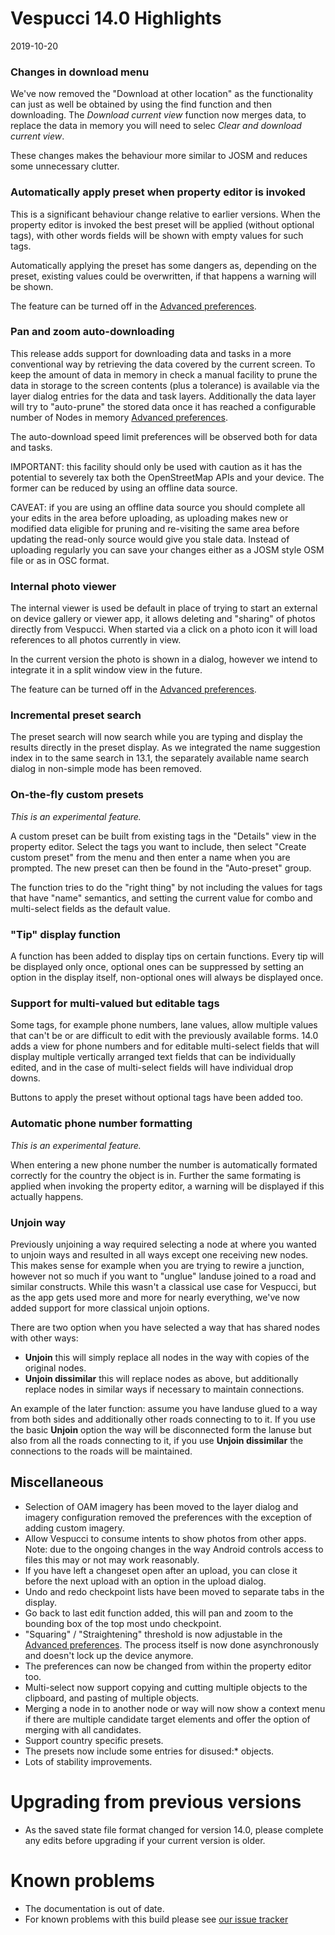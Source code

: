 # Vespucci 14.0 Highlights

2019-10-20

### Changes in download menu

We've now removed the "Download at other location" as the functionality can just as well be obtained by using the find function and then downloading. The _Download current view_ function now merges data, to replace the data in memory you will need to selec _Clear and download current view_. 

These changes makes the behaviour more similar to JOSM and reduces some unnecessary clutter.

### Automatically apply preset when property editor is invoked

This is a significant behaviour change relative to earlier versions. When the property editor is invoked the best preset will be applied (without optional tags), with other words fields will be shown with empty values for such tags.

Automatically applying the preset has some dangers as, depending on the preset, existing values could be overwritten, if that happens a warning will be shown.

The feature can be turned off in the [Advanced preferences](Advanced%20preferences.md).

### Pan and zoom auto-downloading

This release adds support for downloading data and tasks in a more conventional way by retrieving the data covered by the current screen. To keep the amount of data in memory in check a manual facility to prune the data in storage to the screen contents (plus a tolerance) is available via the layer dialog entries for the data and task layers. Additionally the data layer will try to "auto-prune" the stored data once it has reached a configurable number of Nodes in memory  [Advanced preferences](Advanced%20preferences.md). 

The auto-download speed limit preferences will be observed both for data and tasks. 

IMPORTANT: this facility should only be used with caution as it has the potential to severely tax both the OpenStreetMap APIs and your device. The former can be 
reduced by using an offline data source.

CAVEAT: if you are using an offline data source you should complete all your edits in the area before uploading, as uploading makes new or modified data eligible for pruning and re-visiting the same area before updating the read-only source would give you stale data. Instead of uploading regularly you can save your changes either as a JOSM style OSM file or as in OSC format. 

### Internal photo viewer

The internal viewer is used be default in place of trying to start an external on device gallery or viewer app, it allows deleting and "sharing" of photos directly from Vespucci. When started via a click on a photo icon it will load references to all photos currently in view. 

In the current version the photo is shown in a dialog, however we intend to integrate it in a split window view in the future.

The feature can be turned off in the [Advanced preferences](Advanced%20preferences.md).

### Incremental preset search

The preset search will now search while you are typing and display the results directly in the preset display. As we integrated the name suggestion index in to the same search in 13.1, the separately available name search dialog in non-simple mode has been removed.

### On-the-fly custom presets

_This is an experimental feature._

A custom preset can be built from existing tags in the "Details" view in the property editor. Select the tags you want to include, then select "Create custom preset" from the menu and then enter a name when you are prompted. The new preset can then be found in the "Auto-preset" group.

The function tries to do the "right thing" by not including the values for tags that have "name" semantics, and setting the current value for combo and multi-select fields as the default value.

### "Tip" display function

A function has been added to display tips on certain functions. Every tip will be displayed only once, optional ones can be suppressed by setting an option in the display itself, non-optional ones will always be displayed once. 

### Support for multi-valued but editable tags

Some tags, for example phone numbers, lane values, allow multiple values that can't be or are difficult to edit with the previously available forms. 14.0 adds a view for phone numbers and for editable multi-select fields that will display multiple vertically arranged text fields that can be individually edited, and in the case of multi-select fields will have individual drop downs.

Buttons to apply the preset without optional tags have been added too.

### Automatic phone number formatting

_This is an experimental feature._

When entering a new phone number the number is automatically formated correctly for the country the object is in. Further the same formating is applied when invoking the property editor, a warning will be displayed if this actually happens.

### Unjoin way

Previously unjoining a way required selecting a node at where you wanted to unjoin ways and resulted in all ways except one receiving new nodes. This makes sense for example when you are trying to rewire a junction, however not so much if you want to "unglue" landuse joined to a road and similar constructs. While this wasn't a classical use case for Vespucci, but as the app gets used more and more for nearly everything, we've now added support for more classical unjoin options.

There are two option when you have selected a way that has shared nodes with other ways:

 * __Unjoin__ this will simply replace all nodes in the way with copies of the original nodes.
 * __Unjoin dissimilar__ this will replace nodes as above, but additionally replace nodes in similar ways if necessary to maintain connections.
 
An example of the later function: assume you have landuse glued to a way from both sides and additionally other roads connecting to to it. If you use the basic __Unjoin__ option the way will be disconnected form the lanuse but also from all the roads connecting to it, if you use __Unjoin dissimilar__ the connections to the roads will be maintained.

## Miscellaneous

* Selection of OAM imagery has been moved to the layer dialog and imagery configuration removed the preferences with the exception of adding custom imagery.
* Allow Vespucci to consume intents to show photos from other apps. Note: due to the ongoing changes in the way Android controls access to files this may or not may work reasonably.
* If you have left a changeset open after an upload, you can close it before the next upload with an option in the upload dialog.
* Undo and redo checkpoint lists have been moved to separate tabs in the display. 
* Go back to last edit function added, this will pan and zoom to the bounding box of the top most undo checkpoint.
* "Squaring" / "Straightening" threshold is now adjustable in the  [Advanced preferences](Advanced%20preferences.md). The process itself is now done asynchronously and doesn't lock up the device anymore. 
* The preferences can now be changed from within the property editor too.
* Multi-select now support copying and cutting multiple objects to the clipboard, and pasting of multiple objects.
* Merging a node in to another node or way will now show a context menu if there are multiple candidate target elements and offer the option of merging with all candidates. 
* Support country specific presets.
* The presets now include some entries for disused:* objects.
* Lots of stability improvements.

# Upgrading from previous versions

* As the saved state file format changed for version 14.0, please complete any edits before upgrading if your current version is older.

# Known problems

* The documentation is out of date.
* For known problems with this build please see [our issue tracker](https://github.com/MarcusWolschon/osmeditor4android/issues)

